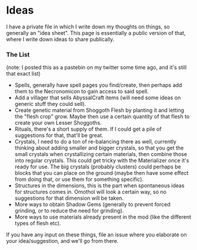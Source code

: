 # Ideas
I have a private file in which I write down my thoughts on things, so generally an "idea sheet". This page is essentially a public version of that, where I write down ideas to share publically.

### The List
(note: I posted this as a pastebin on my twitter some time ago, and it's still that exact list)
 * Spells, generally have spell pages you find/create, then perhaps add them to the Necronomicon to gain access to said spell.
 * Add a villager that sells AbyssalCraft items (will need some ideas on generic stuff they could sell).
 * Create genetic material from Shoggoth Flesh by planting it and letting the "flesh crop" grow. Maybe then use a certain quantity of that flesh to create your own Lesser Shoggoths.
 * Rituals, there's a short supply of them. If I could get a pile of suggestions for that, that'll be great.
 * Crystals, I need to do a ton of re-balancing there as well, currently thinking about adding smaller and bigger crystals, so that you get the small crystals when crystallizing certain materials, then combine those into regular crystals. This could get tricky with the Materializer once it's ready for use. The big crystals (probably clusters) could perhaps be blocks that you can place on the ground (maybe then have some effect from doing that, or use them for something specific).
 * Structures in the dimensions, this is the part when spontaneous ideas for structures comes in. Omothol will look a certain way, so no suggestions for that dimension will be taken.
 * More ways to obtain Shadow Gems (generally to prevent forced grinding, or to reduce the need for grinding).
 * More ways to use materials already present in the mod (like the different types of flesh etc).

If you have any input on these things, file an issue where you elaborate on your idea/suggestion, and we'll go from there.